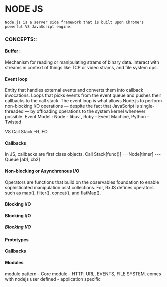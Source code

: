 # NODE JS
 `Node.js is a server side framework that is built upon Chrome's powerful V8 JavaScript engine.`

### CONCEPTS::
#### Buffer :
Mechanism for reading or manipulating strams of binary data. interact with streams in context of things like TCP or video strams,  and file system ops.
#### Event loop
Entity that handles external events and converts them into callback invocations.
Loops that picks events from the event queue and pushes their callbacks to the call stack.
The event loop is what allows Node.js to perform non-blocking I/O operations — despite the fact that JavaScript is single-threaded — by offloading operations to the system kernel whenever possible.
Event Model :
Node - libuv , Ruby - Event Machine, Python - Twisted

V8 Call Stack ->LIFO
#### Callbacks
in JS, callbacks are first class objects.
Call Stack[func()] ---Node[timer] --- Queue [ab1, cb2]

#### Non-blocking or Asynchronous I/O 
Operators are functions that build on the observables foundation to enable sophisticated manipulation ossf collections. For, RxJS defines operators such as map(), filter(), concat(), and flatMap().
#### Blocking I/O
#### Blocking I/O
##### Blocking I/O
#### Prototypes
#### Callbacks
#### Modules
module pattern -
 Core module - HTTP, URL, EVENTS, FILE SYSTEM. comes with nodejs
 user defined - application specific

